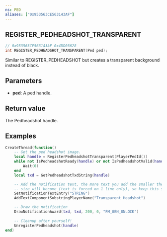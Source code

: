 ```yaml
---
ns: PED
aliases: ["0x953563CE563143AF"]
---
```

## REGISTER_PEDHEADSHOT_TRANSPARENT

```c
// 0x953563CE563143AF 0x4DD03628
int REGISTER_PEDHEADSHOT_TRANSPARENT(Ped ped);
```

Similar to REGISTER_PEDHEADSHOT but creates a transparent background instead of black.

## Parameters
* **ped**: A ped handle.

## Return value
The Pedheadshot handle.

## Examples
```lua
CreateThread(function()
    -- Get the ped headshot image.
    local handle = RegisterPedheadshotTransparent(PlayerPedId())
    while not IsPedheadshotReady(handle) or not IsPedheadshotValid(handle) do
        Wait(0)
    end
    local txd = GetPedheadshotTxdString(handle)

    -- Add the notification text, the more text you add the smaller the font
    -- size will become (text is forced on 1 line only), so keep this short!
    SetNotificationTextEntry("STRING")
    AddTextComponentSubstringPlayerName("Transparent Headshot")

    -- Draw the notification
    DrawNotificationAward(txd, txd, 200, 0, "FM_GEN_UNLOCK")
    
    -- Cleanup after yourself!
    UnregisterPedheadshot(handle)
end)
```
